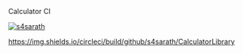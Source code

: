 Calculator CI

[![s4sarath](https://circleci.com/gh/circleci/CalculatorLibrary.svg?style=shield)](https://circleci.com/gh/circleci/circleci-docs)


https://img.shields.io/circleci/build/github/s4sarath/CalculatorLibrary
